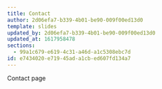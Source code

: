 ```yaml
---
title: Contact
author: 2d06efa7-b339-4b01-be90-009f00ed13d0
template: slides
updated_by: 2d06efa7-b339-4b01-be90-009f00ed13d0
updated_at: 1617958478
sections:
  - 99a1c679-e619-4c31-a46d-a1c5308ebc7d
id: e7434020-e719-45ad-a1cb-ed607fd134a7
---
```

Contact page

